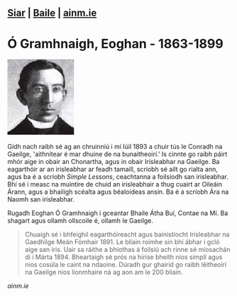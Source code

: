 [Siar](/daoine.xml) | [Baile](/index.html) | [ainm.ie](https://www.ainm.ie/Bio.aspx?ID=517)
------------------
# Ó Gramhnaigh, Eoghan - 1863-1899

![](/pic/E_O_gramhnaigh.gif)

Gídh nach raibh sé ag an chruinniú i mí Iúil 1893 a chuir tús le Conradh na
Gaeilge, 'aithnítear é mar dhuine de na bunaitheoirí.' Is cinnte go raibh
páirt mhór aige in obair an Chonartha, agus in obair Irisleabhar na
Gaeilge. Ba eagarthóir ar an irisleabhar ar feadh tamaill, scríobh sé ailt
go rialta ann, agus ba é a scríobh *Simple Lessons*, ceachtanna a foilsíodh
san irisleabhar. Bhí sé i measc na muintire de chuid an irisleabhair a thug
cuairt ar Oileáin Árann, agus a bhailigh scéalta agus béaloideas ansin. Ba
é a scríobh Ára na Naomh san irisleabhar.

Rugadh Eoghan Ó Gramhnaigh i gceantar Bhaile Átha Buí, Contae na Mí. Ba
shagart agus ollamh ollscoile é, ollamh le Gaeilge.

> Chuaigh sé i bhfeighil eagarthóireacht agus bainistíocht Irisleabhar na
Gaedhilge Meán Fómhair 1891. Le bliain roimhe sin bhí ábhar i gcló aige san
iris. Uair sa ráithe a bhíothas á foilsiú ach rinne sé míosachán di i Márta 1894.
Bheartaigh sé prós na hirise bheith níos simplí agus níos cosúla le
caint na ndaoine. Dúradh gur ghairid go raibh léitheoirí na Gaeilge níos
líonmhaire ná ag aon am le 200 bliain.

*ainm.ie*
